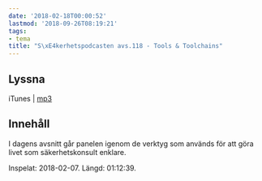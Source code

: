 ```yaml
---
date: '2018-02-18T00:00:52'
lastmod: '2018-09-26T08:19:21'
tags:
- tema
title: "S\xE4kerhetspodcasten avs.118 - Tools & Toolchains"
---
```

## Lyssna

iTunes \| [mp3](http://traffic.libsyn.com/sakerhetspodcasten/Toolchains.mp3)

## Innehåll

I dagens avsnitt går panelen igenom de verktyg som används för att göra livet som
säkerhetskonsult enklare.

Inspelat: 2018-02-07. Längd: 01:12:39.

